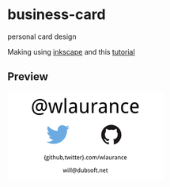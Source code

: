 business-card
=============

personal card design

Making using [inkscape](http://www.inkscape.org/en/) and this
[tutorial](http://blog.worldlabel.com/2009/business-card-tutorial-in-inkscapeorg.html)

Preview
-------

![personal card preview](card.png)
